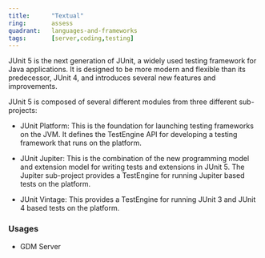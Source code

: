 ```yaml
---
title:      "Textual"
ring:       assess
quadrant:   languages-and-frameworks
tags:       [server,coding,testing]
---
```


JUnit 5 is the next generation of JUnit, a widely used testing framework for Java applications. It is designed to be more modern and flexible than its predecessor, JUnit 4, and introduces several new features and improvements.

JUnit 5 is composed of several different modules from three different sub-projects:

- JUnit Platform: This is the foundation for launching testing frameworks on the JVM. It defines the TestEngine API for developing a testing framework that runs on the platform.

- JUnit Jupiter: This is the combination of the new programming model and extension model for writing tests and extensions in JUnit 5. The Jupiter sub-project provides a TestEngine for running Jupiter based tests on the platform.

- JUnit Vintage: This provides a TestEngine for running JUnit 3 and JUnit 4 based tests on the platform.

### Usages
* GDM Server